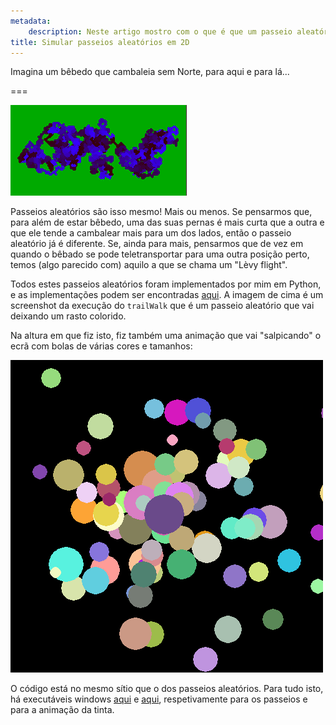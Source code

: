 ```yaml
---
metadata:
    description: Neste artigo mostro com o que é que um passeio aleatório se parece.
title: Simular passeios aleatórios em 2D
---
```


Imagina um bêbedo que cambaleia sem Norte, para aqui e para lá...

===

![A blue 2D random walk on a green background](2d_random_walk.png)

Passeios aleatórios são isso mesmo! Mais ou menos. Se pensarmos que, para além de estar bêbedo, uma das suas pernas é mais curta que a outra e que ele tende a cambalear mais para um dos lados, então o passeio aleatório já é diferente. Se, ainda para mais, pensarmos que de vez em quando o bêbado se pode teletransportar para uma outra posição perto, temos (algo parecido com) aquilo a que se chama um "Lèvy flight".

Todos estes passeios aleatórios foram implementados por mim em Python, e as implementações podem ser encontradas [aqui](https://github.com/RodrigoGiraoSerrao/projects/tree/master/randomWalks). A imagem de cima é um screenshot da execução do `trailWalk` que é um passeio aleatório que vai deixando um rasto colorido.

Na altura em que fiz isto, fiz também uma animação que vai "salpicando" o ecrã com bolas de várias cores e tamanhos:

![A black background with several randomly-coloured circles](splatter.png)

O código está no mesmo sítio que o dos passeios aleatórios. Para tudo isto, há executáveis windows [aqui](https://drive.google.com/file/d/0ByBeLS6ciLYVX1k0M2Z2Z2RjYkU/view) e [aqui](https://drive.google.com/file/d/0ByBeLS6ciLYVcDh0a051T3plRlk/view), respetivamente para os passeios e para a animação da tinta.

